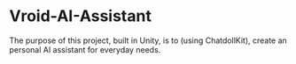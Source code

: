 # Vroid-AI-Assistant
The purpose of this project, built in Unity, is to (using ChatdollKit), create an personal AI assistant for everyday needs.
